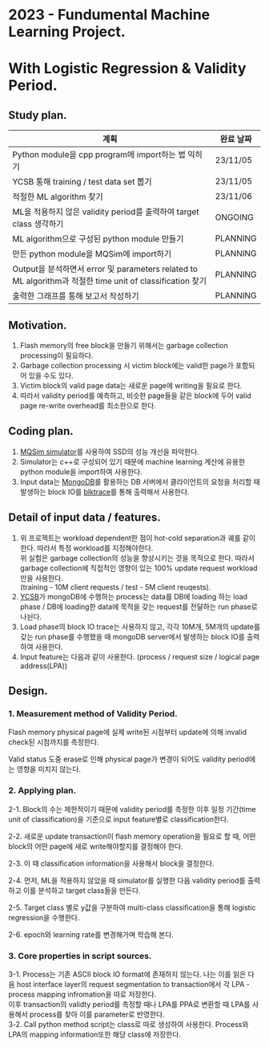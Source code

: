 # 2023 - Fundumental Machine Learning Project.
# With Logistic Regression & Validity Period.

## Study plan.
| 계획 | 완료 날짜 |
| - | - |
| Python module을 cpp program에 import하는 법 익히기| 23/11/05 |
| YCSB 통해 training / test data set 뽑기 | 23/11/05 |
| 적절한 ML algorithm 찾기 | 23/11/06 |
| ML을 적용하지 않은 validity period를 출력하여 target class 생각하기 | ONGOING |
| ML algorithm으로 구성된 python module 만들기 | PLANNING |
| 만든 python module을 MQSim에 import하기 | PLANNING |
| Output을 분석하면서 error 및 parameters related to ML algorithm과 적절한 time unit of classification 찾기 | PLANNING |
| 출력한 그래프를 통해 보고서 작성하기 | PLANNING |



## Motivation.
1. Flash memory의 free block을 만들기 위해서는 garbage collection processing이 필요하다.
2. Garbage collection processing 시 victim block에는 valid한 page가 포함되어 있을 수도 있다.
3. Victim block의 valid page data는 새로운 page에 writing을 필요로 한다.
4. 따라서 validity period를 예측하고, 비슷한 page들을 같은 block에 두어 valid page re-write overhead를 최소한으로 한다.

## Coding plan.
1. [MQSim simulator](https://github.com/CMU-SAFARI/MQSim)를 사용하여 SSD의 성능 개선을 파악한다.
2. Simulator는 c++로 구성되어 있기 때문에 machine learning 계산에 유용한 python module을 import하여 사용한다.
3. Input data는 [MongoDB](https://github.com/mongodb/mongo)를 활용하는 DB 서버에서 클라이언트의 요청을 처리할 때 발생하는 block IO를 [blktrace](https://github.com/efarrer/blktrace)를 통해 출력해서 사용한다.

## Detail of input data / features.
1. 위 프로젝트는 workload dependent한 점이 hot-cold separation과 궤를 같이한다. 따라서 특정 workload를 지정해야한다.  
	위 실험은 garbage collection의 성능을 향상시키는 것을 목적으로 한다. 따라서 garbage collection에 직접적인 영향이 있는 100% update request workload만을 사용한다.  
	(training - 10M client requests / test - 5M client reuqests).    
2. [YCSB](https://github.com/brianfrankcooper/YCSB)가 mongoDB에 수행하는 process는 data를 DB에 loading 하는 load phase / DB에 loading한 data에 목적을 갖는 request를 전달하는 run phase로 나뉜다. 
3. Load phase의 block IO trace는 사용하지 않고, 각각 10M개, 5M개의 update를 갖는 run phase를 수행했을 때 mongoDB server에서 발생하는 block IO를 출력하여 사용한다.  
4. Input feature는 다음과 같이 사용한다. (process / request size / logical page address(LPA))

## Design.
### 1. Measurement method of Validity Period.
Flash memory physical page에 실제 write된 시점부터 update에 의해 invalid check된 시점까지를 측정한다.  

Valid status 도중 erase로 인해 physical page가 변경이 되어도 validity period에는 영향을 미치지 않는다.

### 2. Applying plan.
2-1. Block의 수는 제한적이기 때문에 validity period를 측정한 이후 일정 기간(time unit of classification)을 기준으로 input feature별로 classification한다.  

2-2. 새로운 update transaction이 flash memory operation을 필요로 할 때, 어떤 block의 어떤 page에 새로 write해야할지를 결정해야 한다.  

2-3. 이 때 classification information을 사용해서 block을 결정한다.  

2-4. 먼저, ML을 적용하지 않았을 때 simulator를 실행한 다음 validity period를 출력하고 이를 분석하고 target class들을 만든다.  

2-5. Target class 별로 y값을 구분하여 multi-class classification을 통해 logistic regression을 수행한다.  

2-6. epoch와 learning rate를 변경해가며 학습해 본다.  

### 3. Core properties in script sources.
3-1. Process는 기존 ASCII block IO format에 존재하지 않는다. 나는 이를 읽은 다음 host interface layer의 request segmentation to transaction에서 각 LPA - process mapping infromation을 따로 저장한다.  
이후 transaction의 validty period를 측정할 때나 LPA를 PPA로 변환할 때 LPA를 사용해서 process를 찾아 이를 parameter로 반영한다.  
3-2. Call python method script는 class로 따로 생성하여 사용한다. Process와 LPA의 mapping information또한 해당 class에 저장한다.
